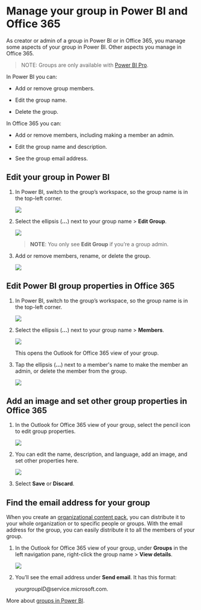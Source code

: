 ﻿<properties 
   pageTitle="Manage your group in Power BI and Office 365"
   description="Manage your group in Power BI and Office 365"
   services="powerbi" 
   documentationCenter="" 
   authors="pcw3187" 
   manager="mblythe" 
   editor=""
   tags=""/>
 
<tags
   ms.service="powerbi"
   ms.devlang="NA"
   ms.topic="article"
   ms.tgt_pltfrm="NA"
   ms.workload="powerbi"
   ms.date="10/14/2015"
   ms.author="v-pawrig"/>
# Manage your group in Power BI and Office 365

As creator or admin of a group in Power BI or in Office 365, you manage some aspects of your group in Power BI. Other aspects you manage in Office 365. 

>NOTE: Groups are only available with [Power BI Pro](https://support.powerbi.com/knowledgebase/articles/685479).

In Power BI you can:

-   Add or remove group members.

-   Edit the group name.

-   Delete the group.

In Office 365 you can:

-   Add or remove members, including making a member an admin.

-   Edit the group name and description.

-   See the group email address.

## Edit your group in Power BI

1.  In Power BI, switch to the group’s workspace, so the group name is in the top-left corner.  

    ![](media/powerbi-service-manage-your-group-in-power-bi-and-office-365/PBI_GroupWorkspaces.png)

2.  Select the ellipsis (**…**) next to your group name \> **Edit Group**.

    ![](media/powerbi-service-manage-your-group-in-power-bi-and-office-365/PBI_GrpeEllipsMenu.png)

    >**NOTE**: You only see **Edit Group** if you’re a group admin.

3.  Add or remove members, rename, or delete the group. 

    ![](media/powerbi-service-manage-your-group-in-power-bi-and-office-365/PBI_Grps_EditGrp.png)


## Edit Power BI group properties in Office 365 

1.  In Power BI, switch to the group’s workspace, so the group name is in the top-left corner. 

    ![](media/powerbi-service-manage-your-group-in-power-bi-and-office-365/PBI_GroupWorkspaces.png)

2.  Select the ellipsis (**…**) next to your group name \> **Members**.

    ![](media/powerbi-service-manage-your-group-in-power-bi-and-office-365/PBI_GrpeEllipsMenu.png)

    This opens the Outlook for Office 365 view of your group.

3.  Tap the ellipsis (**…**) next to a member's name to make the member an admin, or delete the member from the group. 

    ![](media/powerbi-service-manage-your-group-in-power-bi-and-office-365/PBI_Grps_O365_EditMembers.png)


## Add an image and set other group properties in Office 365

1.  In the Outlook for Office 365 view of your group, select the pencil icon to edit group properties.

    ![](media/powerbi-service-manage-your-group-in-power-bi-and-office-365/PBI_Grps_EditPencil.png)

2.  You can edit the name, description, and language, add an image, and set other properties here.

    ![](media/powerbi-service-manage-your-group-in-power-bi-and-office-365/PBI_Grps_O365_EditGrp.png)

3.  Select **Save** or **Discard**.

## Find the email address for your group

When you create an [organizational content pack](https://support.powerbi.com/knowledgebase/articles/651040), you can distribute it to your whole organization or to specific people or groups. With the email address for the group, you can easily distribute it to all the members of your group. 

1.  In the Outlook for Office 365 view of your group, under **Groups** in the left navigation pane, right-click the group name \> **View details**.

    ![](media/powerbi-service-manage-your-group-in-power-bi-and-office-365/PBI_Grps_ViewDetails.png)

2.  You’ll see the email address under **Send email**. It has this format:

    *yourgroupID*@service.microsoft.com. 

More about [groups in Power BI](https://support.powerbi.com/knowledgebase/articles/654247).

